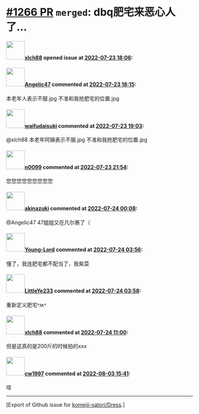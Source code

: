 # [\#1266 PR](https://github.com/komeiji-satori/Dress/pull/1266) `merged`: dbq肥宅来恶心人了...

#### <img src="https://avatars.githubusercontent.com/u/28186465?u=f4d645f5fe9a1d0334f75f88ffae4bfad4965b1e&v=4" width="50">[xlch88](https://github.com/xlch88) opened issue at [2022-07-23 18:06](https://github.com/komeiji-satori/Dress/pull/1266):



#### <img src="https://avatars.githubusercontent.com/u/8847879?u=635b35bc56fb9fa611f11be23c77e06cc77712f2&v=4" width="50">[Angelic47](https://github.com/Angelic47) commented at [2022-07-23 18:15](https://github.com/komeiji-satori/Dress/pull/1266#issuecomment-1193166834):

本老年人表示不服.jpg
不准和我抢肥宅的位置.jpg

#### <img src="https://avatars.githubusercontent.com/u/102990112?u=067148794ca1e94ad35543847395d2d455e7f668&v=4" width="50">[waifudaisuki](https://github.com/waifudaisuki) commented at [2022-07-23 19:03](https://github.com/komeiji-satori/Dress/pull/1266#issuecomment-1193173641):

@xlch88 本老年阿姨表示不服.jpg 
不准和我抢肥宅的位置.jpg

#### <img src="https://avatars.githubusercontent.com/u/13030387?u=b18d797ff4ab4819de469d0e4928e00ed95caf26&v=4" width="50">[n0099](https://github.com/n0099) commented at [2022-07-23 21:54](https://github.com/komeiji-satori/Dress/pull/1266#issuecomment-1193193700):

您您您您您您您您您

#### <img src="https://avatars.githubusercontent.com/u/43605695?u=28744b8d5b4760b4dd456ee25b64ba798d97eef2&v=4" width="50">[akinazuki](https://github.com/akinazuki) commented at [2022-07-24 00:08](https://github.com/komeiji-satori/Dress/pull/1266#issuecomment-1193211826):

@Angelic47 47姐姐又在凡尔赛了（

#### <img src="https://avatars.githubusercontent.com/u/51789698?u=df4c717db85f16cd3e07a1e7d55795a6551533a6&v=4" width="50">[Young-Lord](https://github.com/Young-Lord) commented at [2022-07-24 03:56](https://github.com/komeiji-satori/Dress/pull/1266#issuecomment-1193241427):

懂了，我连肥宅都不配当了，我紫菜

#### <img src="https://avatars.githubusercontent.com/u/30514318?v=4" width="50">[LittleYe233](https://github.com/LittleYe233) commented at [2022-07-24 03:58](https://github.com/komeiji-satori/Dress/pull/1266#issuecomment-1193241605):

重新定义肥宅˃ʍ˂

#### <img src="https://avatars.githubusercontent.com/u/28186465?u=f4d645f5fe9a1d0334f75f88ffae4bfad4965b1e&v=4" width="50">[xlch88](https://github.com/xlch88) commented at [2022-07-24 11:00](https://github.com/komeiji-satori/Dress/pull/1266#issuecomment-1193293972):

但是这真的是200斤的时候拍的xxx

#### <img src="https://avatars.githubusercontent.com/u/11588555?u=a5159eb1d5ed5e617920717fc43490f83e79ec71&v=4" width="50">[cw1997](https://github.com/cw1997) commented at [2022-08-03 15:41](https://github.com/komeiji-satori/Dress/pull/1266#issuecomment-1204126431):

哇


-------------------------------------------------------------------------------



[Export of Github issue for [komeiji-satori/Dress](https://github.com/komeiji-satori/Dress).]

